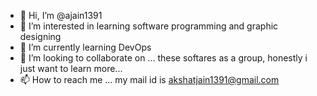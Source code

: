 - 👋 Hi, I’m @ajain1391
- 👀 I’m interested in learning software programming and graphic designing
- 🌱 I’m currently learning DevOps
- 💞️ I’m looking to collaborate on ... these softares as a group, honestly i just want to learn more...
- 📫 How to reach me ... my mail id is akshatjain1391@gmail.com

<!---
ajain1391/ajain1391 is a ✨ special ✨ repository because its `README.md` (this file) appears on your GitHub profile.
You can click the Preview link to take a look at your changes.
--->
